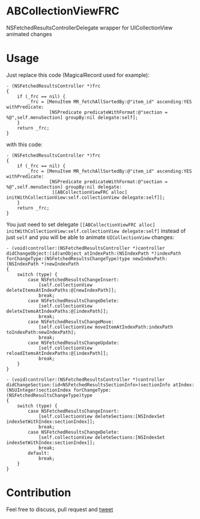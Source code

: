 # ABCollectionViewFRC
NSFetchedResultsControllerDelegate wrapper for UICollectionView animated changes

# Usage

Just replace this code (MagicalRecord used for example):

```
- (NSFetchedResultsController *)frc
{
    if (_frc == nil) {
        _frc = [MenuItem MR_fetchAllSortedBy:@"item_id" ascending:YES withPredicate:
                [NSPredicate predicateWithFormat:@"section = %@",self.menuSection] groupBy:nil delegate:self];
    }
    return _frc;
}
```

with this code:

```
- (NSFetchedResultsController *)frc
{
    if (_frc == nil) {
        _frc = [MenuItem MR_fetchAllSortedBy:@"item_id" ascending:YES withPredicate:
                [NSPredicate predicateWithFormat:@"section = %@",self.menuSection] groupBy:nil delegate:
                 [[ABCollectionViewFRC alloc] initWithCollectionView:self.collectionView delegate:self]];
    }
    return _frc;
}
```

You just need to set delegate `[[ABCollectionViewFRC alloc] initWithCollectionView:self.collectionView delegate:self]` instead of just `self` and you will be able to animate `UICollectionView` changes:

```
- (void)controller:(NSFetchedResultsController *)controller didChangeObject:(id)anObject atIndexPath:(NSIndexPath *)indexPath forChangeType:(NSFetchedResultsChangeType)type newIndexPath:(NSIndexPath *)newIndexPath
{
    switch (type) {
        case NSFetchedResultsChangeInsert:
            [self.collectionView deleteItemsAtIndexPaths:@[newIndexPath]];
            break;
        case NSFetchedResultsChangeDelete:
            [self.collectionView deleteItemsAtIndexPaths:@[indexPath]];
            break;
        case NSFetchedResultsChangeMove:
            [self.collectionView moveItemAtIndexPath:indexPath toIndexPath:newIndexPath];
            break;
        case NSFetchedResultsChangeUpdate:
            [self.collectionView reloadItemsAtIndexPaths:@[indexPath]];
            break;
    }
}

- (void)controller:(NSFetchedResultsController *)controller didChangeSection:(id<NSFetchedResultsSectionInfo>)sectionInfo atIndex:(NSUInteger)sectionIndex forChangeType:(NSFetchedResultsChangeType)type
{
    switch (type) {
        case NSFetchedResultsChangeInsert:
            [self.collectionView deleteSections:[NSIndexSet indexSetWithIndex:sectionIndex]];
            break;
        case NSFetchedResultsChangeDelete:
            [self.collectionView deleteSections:[NSIndexSet indexSetWithIndex:sectionIndex]];
            break;
        default:
            break;
    }
}
```

# Contribution

Feel free to discuss, pull request and [tweet](https://twitter.com/k06a)
